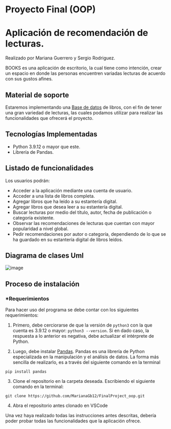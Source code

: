 # Proyecto Final (OOP)

# Aplicación de recomendación de lecturas.
Realizado por Mariana Guerrero y Sergio Rodriguez.

BOOKS es una aplicación de escritorio, la cual tiene como intención, crear un espacio en donde las personas encuentren variadas lecturas de acuerdo con sus gustos afines. 

## Material de soporte 
Estaremos implementando una [Base de datos](https://www.kaggle.com/code/spiderkomik/books-recommendation-system) de libros, con el fin de tener una gran variedad de lecturas, las cuales podamos utilizar para realizar las funcionalidades que ofrecerá el proyecto. 

## Tecnologías Implementadas
- Python 3.9.12 o mayor que este. 
- Librería de Pandas. 

## Listado de funcionalidades
Los usuarios podrán: 
-	Acceder a la aplicación mediante una cuenta de usuario.
-	Acceder a una lista de libros completa.
-	Agregar libros que ha leído a su estantería digital.
-	Agregar libros que desea leer a su estantería digital.
-	Buscar lecturas por medio del título, autor, fecha de publicación o categoría existente. 
-	Observar las recomendaciones de lecturas que cuentan con mayor popularidad a nivel global.
-	Pedir recomendaciones por autor o categoría, dependiendo de lo que se ha guardado en su estantería digital de libros leídos. 

## Diagrama de clases Uml
![image](https://user-images.githubusercontent.com/98919850/201759755-7661114f-00ca-4300-a6bf-02b3ec758bf8.png)

## Proceso de instalación
### *Requerimientos

Para hacer uso del programa se debe contar con los siguientes requerimientos:

1. Primero, debe cerciorarse de que la versión de `python3` con la que cuenta es 3.9.12 o mayor: `python3 --version`. Si en dado caso, la respuesta a lo anterior es negativa, debe actualizar el intérprete de Python.  

2. Luego, debe instalar [Pandas](https://pandas.pydata.org/). Pandas es una librería de Python especializada en la manipulación y el análisis de datos. La forma más sencilla de realizarlo, es a través del siguiente comando en la terminal
  ```
  pip install pandas 
  ```
3. Clone el repositorio en la carpeta deseada. Escribiendo el siguiente comando en la terminal: 
  ```
  git clone https://github.com/MarianaGb12/FinalProject_oop.git
  ```
 4. Abra el repositorio antes clonado en VSCode
 
 Una vez haya realizado todas las instrucciones antes descritas, debería poder probar todas las funcionalidades que la aplicación ofrece. 
